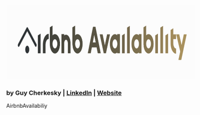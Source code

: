 
<img src="https://github.com/cherkesky/checkbnbavail/blob/main/projlogo.png" height="200" width="800">

### by Guy Cherkesky | [LinkedIn](http://linkedin.com/in/cherkesky) | [Website](http://cherkesky.com)



AirbnbAvailabiliy

